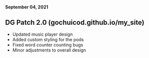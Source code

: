 #### September 04, 2021
## DG Patch 2.0 (gochuicod.github.io/my_site)

- Updated music player design
- Added custom styling for the pods
- Fixed word counter counting bugs
- Minor adjustments to overall design
